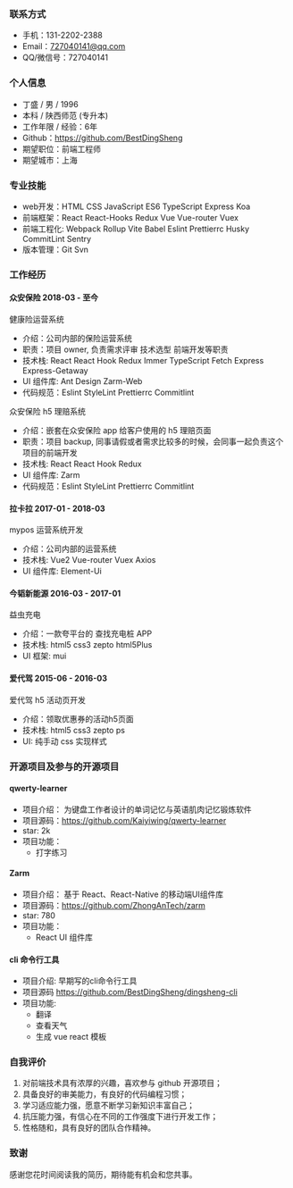 ### 联系方式

* 手机：131-2202-2388
* Email：727040141@qq.com
* QQ/微信号：727040141

### 个人信息

* 丁盛 / 男 / 1996
* 本科 / 陕西师范 (专升本)
* 工作年限 / 经验：6年
* Github：https://github.com/BestDingSheng
* 期望职位：前端工程师
* 期望城市：上海

### 专业技能

 <!--html | css | javascript | react | vue | typescript | webpack | node | git-->
- web开发：HTML CSS JavaScript ES6 TypeScript Express Koa
- 前端框架：React React-Hooks Redux Vue Vue-router Vuex
- 前端工程化: Webpack Rollup Vite Babel Eslint Prettierrc Husky CommitLint  Sentry
- 版本管理：Git Svn
 
### 工作经历

#### 众安保险 2018-03 - 至今

健康险运营系统

- 介绍：公司内部的保险运营系统
- 职责：项目 owner, 负责需求评审 技术选型 前端开发等职责
- 技术栈: React React Hook Redux Immer TypeScript Fetch Express Express-Getaway
- UI 组件库: Ant Design Zarm-Web
- 代码规范：Eslint StyleLint Prettierrc Commitlint

众安保险 h5 理赔系统

- 介绍：嵌套在众安保险 app 给客户使用的 h5 理赔页面
- 职责：项目 backup, 同事请假或者需求比较多的时候，会同事一起负责这个项目的前端开发
- 技术栈: React React Hook Redux 
- UI 组件库: Zarm
- 代码规范：Eslint StyleLint Prettierrc Commitlint

#### 拉卡拉 2017-01 - 2018-03

mypos 运营系统开发
 
- 介绍：公司内部的运营系统
- 技术栈: Vue2 Vue-router Vuex Axios
- UI 组件库:  Element-Ui

#### 今韬新能源 2016-03 - 2017-01

益虫充电

- 介绍：一款夸平台的 查找充电桩 APP 
- 技术栈: html5 css3 zepto html5Plus
- UI 框架: mui

#### 爱代驾 2015-06 - 2016-03

爱代驾 h5 活动页开发
- 介绍：领取优惠券的活动h5页面
- 技术栈: html5 css3 zepto ps
- UI: 纯手动 css 实现样式

### 开源项目及参与的开源项目

#### qwerty-learner 

- 项目介绍： 为键盘工作者设计的单词记忆与英语肌肉记忆锻炼软件
- 项目源码：https://github.com/Kaiyiwing/qwerty-learner
- star: 2k
- 项目功能：
    - 打字练习

#### Zarm

- 项目介绍： 基于 React、React-Native 的移动端UI组件库
- 项目源码：https://github.com/ZhongAnTech/zarm
- star: 780
- 项目功能：
    - React UI 组件库


#### cli 命令行工具

- 项目介绍: 早期写的cli命令行工具
- 项目源码 https://github.com/BestDingSheng/dingsheng-cli
- 项目功能:
    - 翻译
    - 查看天气
    - 生成 vue react 模板

### 自我评价

1. 对前端技术具有浓厚的兴趣，喜欢参与 github 开源项目；
2. 具备良好的审美能力，有良好的代码编程习惯；
3. 学习适应能力强，愿意不断学习新知识丰富自己；
4. 抗压能力强，有信心在不同的工作强度下进行开发工作；
5. 性格随和，具有良好的团队合作精神。

### 致谢

感谢您花时间阅读我的简历，期待能有机会和您共事。
